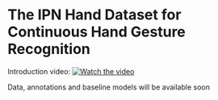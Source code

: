 # The IPN Hand Dataset for Continuous Hand Gesture Recognition

Introduction video:
[![Watch the video](https://img.youtube.com/vi/OH3n5rf2wV8/maxresdefault.jpg)](https://youtu.be/OH3n5rf2wV8)


Data, annotations and baseline models will be available soon
